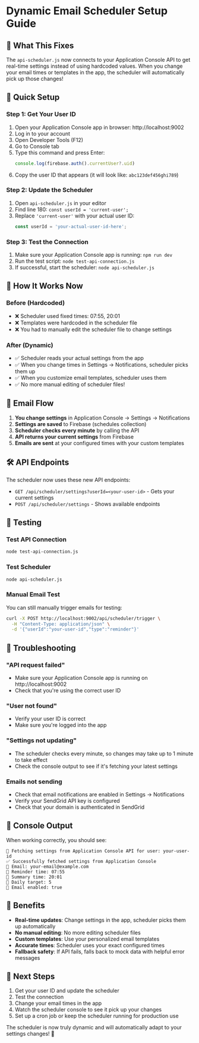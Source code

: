 # Dynamic Email Scheduler Setup Guide

## 🎯 What This Fixes

The `api-scheduler.js` now connects to your Application Console API to get real-time settings instead of using hardcoded values. When you change your email times or templates in the app, the scheduler will automatically pick up those changes!

## 🚀 Quick Setup

### Step 1: Get Your User ID

1. Open your Application Console app in browser: http://localhost:9002
2. Log in to your account
3. Open Developer Tools (F12)
4. Go to Console tab
5. Type this command and press Enter:
   ```javascript
   console.log(firebase.auth().currentUser?.uid)
   ```
6. Copy the user ID that appears (it will look like: `abc123def456ghi789`)

### Step 2: Update the Scheduler

1. Open `api-scheduler.js` in your editor
2. Find line 180: `const userId = 'current-user';`
3. Replace `'current-user'` with your actual user ID:
   ```javascript
   const userId = 'your-actual-user-id-here';
   ```

### Step 3: Test the Connection

1. Make sure your Application Console app is running: `npm run dev`
2. Run the test script: `node test-api-connection.js`
3. If successful, start the scheduler: `node api-scheduler.js`

## 🔄 How It Works Now

### Before (Hardcoded)
- ❌ Scheduler used fixed times: 07:55, 20:01
- ❌ Templates were hardcoded in the scheduler file
- ❌ You had to manually edit the scheduler file to change settings

### After (Dynamic)
- ✅ Scheduler reads your actual settings from the app
- ✅ When you change times in Settings → Notifications, scheduler picks them up
- ✅ When you customize email templates, scheduler uses them
- ✅ No more manual editing of scheduler files!

## 📧 Email Flow

1. **You change settings** in Application Console → Settings → Notifications
2. **Settings are saved** to Firebase (schedules collection)
3. **Scheduler checks every minute** by calling the API
4. **API returns your current settings** from Firebase
5. **Emails are sent** at your configured times with your custom templates

## 🛠️ API Endpoints

The scheduler now uses these new API endpoints:

- `GET /api/scheduler/settings?userId=<your-user-id>` - Gets your current settings
- `POST /api/scheduler/settings` - Shows available endpoints

## 🧪 Testing

### Test API Connection
```bash
node test-api-connection.js
```

### Test Scheduler
```bash
node api-scheduler.js
```

### Manual Email Test
You can still manually trigger emails for testing:
```bash
curl -X POST http://localhost:9002/api/scheduler/trigger \
  -H "Content-Type: application/json" \
  -d '{"userId":"your-user-id","type":"reminder"}'
```

## 🔧 Troubleshooting

### "API request failed"
- Make sure your Application Console app is running on http://localhost:9002
- Check that you're using the correct user ID

### "User not found"
- Verify your user ID is correct
- Make sure you're logged into the app

### "Settings not updating"
- The scheduler checks every minute, so changes may take up to 1 minute to take effect
- Check the console output to see if it's fetching your latest settings

### Emails not sending
- Check that email notifications are enabled in Settings → Notifications
- Verify your SendGrid API key is configured
- Check that your domain is authenticated in SendGrid

## 📝 Console Output

When working correctly, you should see:
```
📡 Fetching settings from Application Console API for user: your-user-id
✅ Successfully fetched settings from Application Console
📧 Email: your-email@example.com
🌅 Reminder time: 07:55
🌙 Summary time: 20:01
🎯 Daily target: 5
📧 Email enabled: true
```

## 🎉 Benefits

- **Real-time updates**: Change settings in the app, scheduler picks them up automatically
- **No manual editing**: No more editing scheduler files
- **Custom templates**: Use your personalized email templates
- **Accurate times**: Scheduler uses your exact configured times
- **Fallback safety**: If API fails, falls back to mock data with helpful error messages

## 🔄 Next Steps

1. Get your user ID and update the scheduler
2. Test the connection
3. Change your email times in the app
4. Watch the scheduler console to see it pick up your changes
5. Set up a cron job or keep the scheduler running for production use

The scheduler is now truly dynamic and will automatically adapt to your settings changes! 🚀
